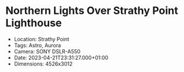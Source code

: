 # Northern Lights Over Strathy Point Lighthouse

- Location: Strathy Point
- Tags: Astro, Aurora
- Camera: SONY DSLR-A550
- Date: 2023-04-21T23:31:27.000+01:00
- Dimensions: 4526x3012
